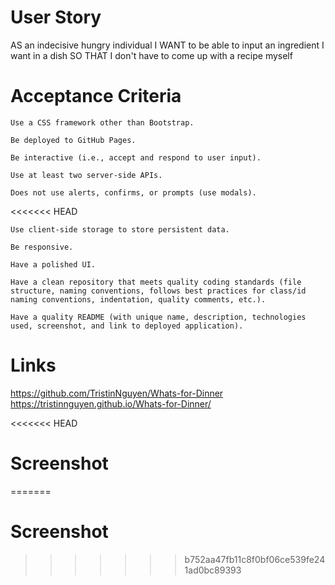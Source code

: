 # User Story
AS an indecisive hungry individual 
I WANT to be able to input an ingredient I want in a dish 
SO THAT I don't have to come up with a recipe myself

# Acceptance Criteria
    Use a CSS framework other than Bootstrap.

    Be deployed to GitHub Pages.

    Be interactive (i.e., accept and respond to user input).

    Use at least two server-side APIs.

    Does not use alerts, confirms, or prompts (use modals).
<<<<<<< HEAD

    Use client-side storage to store persistent data.

    Be responsive.

    Have a polished UI.

    Have a clean repository that meets quality coding standards (file structure, naming conventions, follows best practices for class/id naming conventions, indentation, quality comments, etc.).

    Have a quality README (with unique name, description, technologies used, screenshot, and link to deployed application).

# Links
https://github.com/TristinNguyen/Whats-for-Dinner
https://tristinnguyen.github.io/Whats-for-Dinner/

<<<<<<< HEAD
# Screenshot
=======
# Screenshot 
>>>>>>> b752aa47fb11c8f0bf06ce539fe241ad0bc89393
